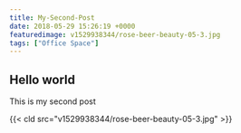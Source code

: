 ```yaml
---
title: My-Second-Post
date: 2018-05-29 15:26:19 +0000
featuredimage: v1529938344/rose-beer-beauty-05-3.jpg
tags: ["Office Space"]
---
```

## Hello world

This is my second post

{{< cld src="v1529938344/rose-beer-beauty-05-3.jpg" >}}
